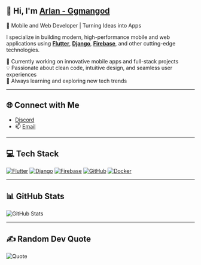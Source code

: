 ## 👋 Hi, I'm [Arlan - Ggmangod](https://github.com/Ggmangod)  
🚀 Mobile and Web Developer | Turning Ideas into Apps  

I specialize in building modern, high-performance mobile and web applications using **[Flutter](https://flutter.dev/)**, **[Django](https://www.djangoproject.com/)**, **[Firebase](https://firebase.google.com/)**, and other cutting-edge technologies.  

🔭 Currently working on innovative mobile apps and full-stack projects  
💡 Passionate about clean code, intuitive design, and seamless user experiences  
🌱 Always learning and exploring new tech trends  

---

## 🌐 Connect with Me  
- [Discord](ggmangod_io)
- 📫 [Email](mailto:gamercatgogo@gmail.com)  

---

## 💻 Tech Stack  
[![Flutter](https://img.shields.io/badge/Flutter-%2302569B.svg?style=flat&logo=flutter&logoColor=white)](https://flutter.dev/)  [![Django](https://img.shields.io/badge/Django-%23092E20.svg?style=flat&logo=django&logoColor=white)](https://www.djangoproject.com/)  [![Firebase](https://img.shields.io/badge/Firebase-%23FFCA28.svg?style=flat&logo=firebase&logoColor=black)](https://firebase.google.com/)  [![GitHub](https://img.shields.io/badge/GitHub-%2312100E.svg?style=flat&logo=github&logoColor=white)](https://github.com/)  [![Docker](https://img.shields.io/badge/Docker-%232496ED.svg?style=flat&logo=docker&logoColor=white)](https://www.docker.com/)  

---

## 📊 GitHub Stats  
![GitHub Stats](https://github-readme-stats.vercel.app/api?username=Ggmangod&show_icons=true&theme=radical)  

---

## ✍️ Random Dev Quote  
![Quote](https://quotes-github-readme.vercel.app/api?type=horizontal&theme=radical)  
